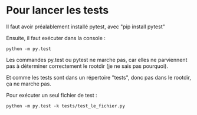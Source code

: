 
# Pour lancer les tests

Il faut avoir préalablement installé pytest, avec "pip install pytest"

Ensuite, il faut exécuter dans la console :

`python -m py.test`

Les commandes py.test ou pytest ne marche pas, car elles ne parviennent pas à déterminer correctement le rootdir (je ne sais pas pourquoi).

Et comme les tests sont dans un répertoire "tests", donc pas dans le rootdir, ça ne marche pas.

Pour exécuter un seul fichier de test :

`python -m py.test -k tests/test_le_fichier.py`

